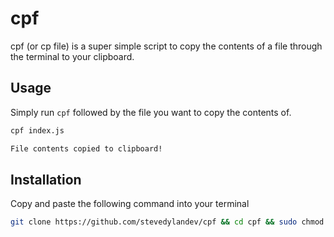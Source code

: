 # cpf

cpf (or cp file) is a super simple script to copy the contents of a file through the terminal to your clipboard. 

## Usage

Simply run `cpf` followed by the file you want to copy the contents of. 

```bash
cpf index.js

File contents copied to clipboard!
```

## Installation 

Copy and paste the following command into your terminal

```bash
git clone https://github.com/stevedylandev/cpf && cd cpf && sudo chmod +x install.sh && sudo ./install.sh
```
